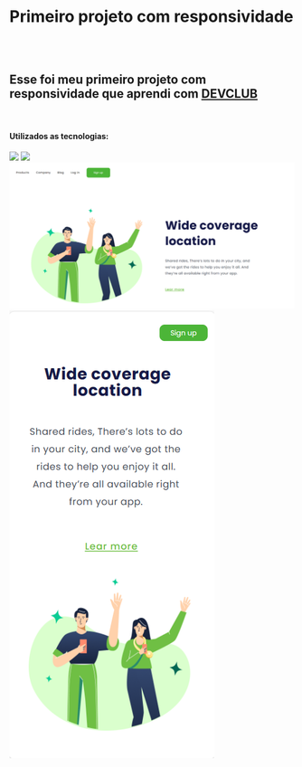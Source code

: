 <h1>Primeiro projeto com responsividade</h1>
<br>
<br>
<h2>Esse foi meu primeiro projeto com responsividade que aprendi com <a href="https://rodolfomori.com.br/devclub/">DEVCLUB</a></h2>
<br>
<h4>Utilizados as tecnologias:</h4
<br>        
<img src="https://img.shields.io/badge/HTML5-E34F26?style=for-the-badge&logo=html5&logoColor=white"> 
<img src="https://img.shields.io/badge/CSS3-1572B6?style=for-the-badge&logo=css3&logoColor=white">

<img src="https://github.com/SidemarOliveira/Meu-primeiro-projeto--Resp.-01/blob/master/assets/figura01.png"> 
<br>
<img src="https://github.com/SidemarOliveira/Meu-primeiro-projeto--Resp.-01/blob/master/assets/figura02.png">
